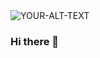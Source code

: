 <picture>
 <source media="(prefers-color-scheme: dark)" srcset="[YOUR-DARKMODE-IMAGE](https://www.canva.com/design/DAF4kDFWD3w/Th2_9Ps9KU3IzcSCj5ANJA/view?utm_content=DAF4kDFWD3w&utm_campaign=designshare&utm_medium=link&utm_source=editor)">
 <source media="(prefers-color-scheme: light)" srcset="[YOUR-LIGHTMODE-IMAGE](https://www.canva.com/design/DAF4kDFWD3w/Th2_9Ps9KU3IzcSCj5ANJA/view?utm_content=DAF4kDFWD3w&utm_campaign=designshare&utm_medium=link&utm_source=editor)">
 <img alt="YOUR-ALT-TEXT" src="[YOUR-DEFAULT-IMAGE](https://www.canva.com/design/DAF4kDFWD3w/Th2_9Ps9KU3IzcSCj5ANJA/view?utm_content=DAF4kDFWD3w&utm_campaign=designshare&utm_medium=link&utm_source=editor)">
</picture>


### Hi there 👋

<!--
**nhirata3/nhirata3** is a ✨ _special_ ✨ repository because its `README.md` (this file) appears on your GitHub profile.

Here are some ideas to get you started:

- 🔭 I’m currently working on ...
- 🌱 I’m currently learning ...
- 👯 I’m looking to collaborate on ...
- 🤔 I’m looking for help with ...
- 💬 Ask me about ...
- 📫 How to reach me: ...
- 😄 Pronouns: ...
- ⚡ Fun fact: ...
-->
